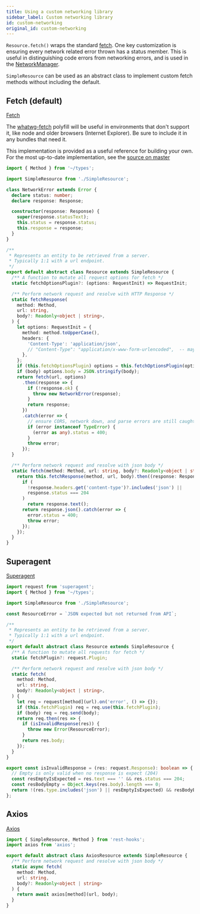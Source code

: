 ```yaml
---
title: Using a custom networking library
sidebar_label: Custom networking library
id: custom-networking
original_id: custom-networking
---
```

`Resource.fetch()` wraps the standard [fetch](https://developer.mozilla.org/en-US/docs/Web/API/Fetch_API).
One key customization is ensuring every network related error thrown has a
status member. This is useful in distinguishing code errors from networking errors,
and is used in the [NetworkManager](../api/NetworkManager).

`SimpleResource` can be used as an abstract class to implement custom fetch methods
without including the default.

## Fetch (default)

[Fetch](https://developer.mozilla.org/en-US/docs/Web/API/Fetch_API)

The [whatwg-fetch](https://github.com/github/fetch#installation) polyfill will be
useful in environments that don't support it, like node and older browsers
(Internet Explorer). Be sure to include it in any bundles that need it.

This implementation is provided as a useful reference for building your own.
For the most up-to-date implementation, see the [source on master](https://github.com/data-client/rest-hooks/blob/master/packages/rest-hooks/src/resource/Resource.ts)

```typescript
import { Method } from '~/types';

import SimpleResource from './SimpleResource';

class NetworkError extends Error {
  declare status: number;
  declare response: Response;

  constructor(response: Response) {
    super(response.statusText);
    this.status = response.status;
    this.response = response;
  }
}

/**
 * Represents an entity to be retrieved from a server.
 * Typically 1:1 with a url endpoint.
 */
export default abstract class Resource extends SimpleResource {
  /** A function to mutate all request options for fetch */
  static fetchOptionsPlugin?: (options: RequestInit) => RequestInit;

  /** Perform network request and resolve with HTTP Response */
  static fetchResponse(
    method: Method,
    url: string,
    body?: Readonly<object | string>,
  ) {
    let options: RequestInit = {
      method: method.toUpperCase(),
      headers: {
        'Content-Type': 'application/json',
        // "Content-Type": "application/x-www-form-urlencoded",  -- maybe use this if typeof body is FormData ?
      },
    };
    if (this.fetchOptionsPlugin) options = this.fetchOptionsPlugin(options);
    if (body) options.body = JSON.stringify(body);
    return fetch(url, options)
      .then(response => {
        if (!response.ok) {
          throw new NetworkError(response);
        }
        return response;
      })
      .catch(error => {
        // ensure CORS, network down, and parse errors are still caught by NetworkErrorBoundary
        if (error instanceof TypeError) {
          (error as any).status = 400;
        }
        throw error;
      });
  }

  /** Perform network request and resolve with json body */
  static fetch(method: Method, url: string, body?: Readonly<object | string>) {
    return this.fetchResponse(method, url, body).then((response: Response) => {
      if (
        !response.headers.get('content-type')?.includes('json') ||
        response.status === 204
      )
        return response.text();
      return response.json().catch(error => {
        error.status = 400;
        throw error;
      });
    });
  }
}
```

## Superagent

[Superagent](http://visionmedia.github.io/superagent/)

```typescript
import request from 'superagent';
import { Method } from '~/types';

import SimpleResource from './SimpleResource';

const ResourceError = `JSON expected but not returned from API`;

/**
 * Represents an entity to be retrieved from a server.
 * Typically 1:1 with a url endpoint.
 */
export default abstract class Resource extends SimpleResource {
  /** A function to mutate all requests for fetch */
  static fetchPlugin?: request.Plugin;

  /** Perform network request and resolve with json body */
  static fetch(
    method: Method,
    url: string,
    body?: Readonly<object | string>,
  ) {
    let req = request[method](url).on('error', () => {});
    if (this.fetchPlugin) req = req.use(this.fetchPlugin);
    if (body) req = req.send(body);
    return req.then(res => {
      if (isInvalidResponse(res)) {
        throw new Error(ResourceError);
      }
      return res.body;
    });
  }
}

export const isInvalidResponse = (res: request.Response): boolean => {
  // Empty is only valid when no response is expect (204)
  const resEmptyIsExpected = res.text === '' && res.status === 204;
  const resBodyEmpty = Object.keys(res.body).length === 0;
  return !(res.type.includes('json') || resEmptyIsExpected) && resBodyEmpty;
};
```

## Axios

[Axios](https://github.com/axios/axios)

```typescript
import { SimpleResource, Method } from 'rest-hooks';
import axios from 'axios';

export default abstract class AxiosResource extends SimpleResource {
  /** Perform network request and resolve with json body */
  static async fetch(
    method: Method,
    url: string,
    body?: Readonly<object | string>
  ) {
    return await axios[method](url, body);
  }
}
```
